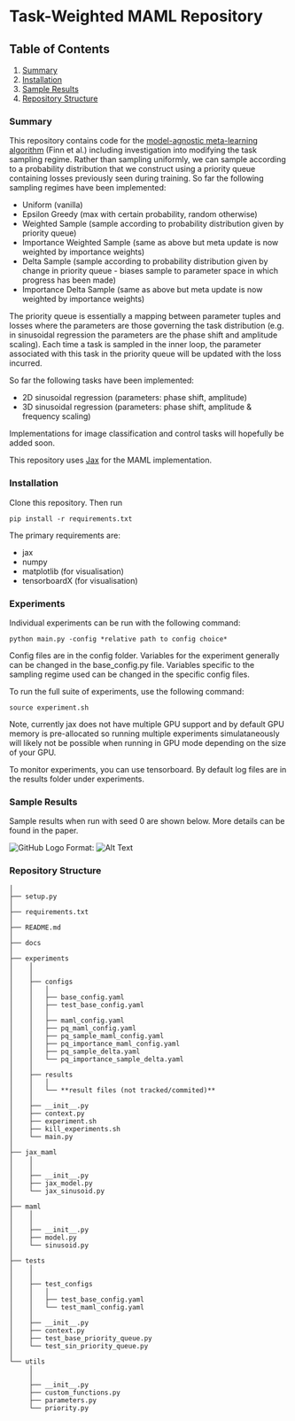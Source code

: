 <!-- git clone git@github.com:seblee97/maml.git

cd maml -->

# Task-Weighted MAML Repository

## Table of Contents
1. [Summary](#summary)
2. [Installation](#installation)
3. [Sample Results](#sample-results)
4. [Repository Structure](#repository-structure)

### Summary

This repository contains code for the [model-agnostic meta-learning algorithm](https://arxiv.org/pdf/1703.03400.pdf) (Finn et al.) including investigation
into modifying the task sampling regime. Rather than sampling uniformly, we can sample according to a probability distribution that we
construct using a priority queue containing losses previously seen during training. So far the following sampling regimes have been implemented:

* Uniform (vanilla)
* Epsilon Greedy (max with certain probability, random otherwise)
* Weighted Sample (sample according to probability distribution given by priority queue)
* Importance Weighted Sample (same as above but meta update is now weighted by importance weights)
* Delta Sample (sample according to probability distribution given by change in priority queue - biases sample to parameter space in which progress has been made)
* Importance Delta Sample (same as above but meta update is now weighted by importance weights)

The priority queue is essentially a mapping between parameter tuples and losses where the parameters are those governing the task distribution (e.g. in sinusoidal regression the parameters are the phase shift and amplitude scaling). Each time a task is sampled in the inner loop, the parameter associated with this task in the priority queue will be updated with the loss incurred.

So far the following tasks have been implemented:

* 2D sinusoidal regression (parameters: phase shift, amplitude)
* 3D sinusoidal regression (parameters: phase shift, amplitude & frequency scaling)

Implementations for image classification and control tasks will hopefully be added soon. 

This repository uses [Jax](https://github.com/google/jax) for the MAML implementation.  

### Installation

Clone this repository. Then run 

```pip install -r requirements.txt```

The primary requirements are:

* jax
* numpy
* matplotlib (for visualisation)
* tensorboardX (for visualisation)

### Experiments

Individual experiments can be run with the following command:

```python main.py -config *relative path to config choice*```

Config files are in the config folder. Variables for the experiment generally can be changed in the base_config.py file. Variables specific to the sampling regime used can be changed in the specific config files.

To run the full suite of experiments, use the following command:

```source experiment.sh```

Note, currently jax does not have multiple GPU support and by default GPU memory is pre-allocated so running multiple experiments simulataneously will likely not be possible when running in GPU mode depending on the size of your GPU.

To monitor experiments, you can use tensorboard. By default log files are in the results folder under experiments.

### Sample Results

Sample results when run with seed 0 are shown below. More details can be found in the paper.

![GitHub Logo](/images/logo.png)
Format: ![Alt Text](url)

### Repository Structure

```
│
├── setup.py
│
├── requirements.txt
│
├── README.md
│     
├── docs
│     
├── experiments
│    │
│    │
│    ├── configs
│    │   │
│    │   ├── base_config.yaml
│    │   ├── test_base_config.yaml
│    │   │
│    │   ├── maml_config.yaml
│    │   ├── pq_maml_config.yaml
│    │   ├── pq_sample_maml_config.yaml
│    │   ├── pq_importance_maml_config.yaml
│    │   ├── pq_sample_delta.yaml
│    │   └── pq_importance_sample_delta.yaml
│    │
│    ├── results
│    │   │
│    │   └── **result files (not tracked/commited)**
│    │
│    ├── __init__.py 
│    ├── context.py
│    ├── experiment.sh
│    ├── kill_experiments.sh
│    └── main.py
│     
├── jax_maml
│    │
│    │
│    ├── __init__.py 
│    ├── jax_model.py 
│    └── jax_sinusoid.py
│     
├── maml
│    │
│    │
│    ├── __init__.py 
│    ├── model.py 
│    └── sinusoid.py
│     
├── tests
│    │
│    │
│    ├── test_configs
│    │   │
│    │   ├── test_base_config.yaml
│    │   └── test_maml_config.yaml
│    │
│    ├── __init__.py 
│    ├── context.py
│    ├── test_base_priority_queue.py
│    └── test_sin_priority_queue.py
│     
└── utils
     │
     │
     ├── __init__.py 
     ├── custom_functions.py
     ├── parameters.py 
     └── priority.py             
```